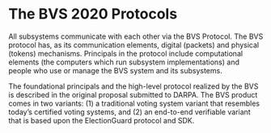 # The BVS 2020 Protocols

All subsystems communicate with each other via the BVS Protocol.  The
BVS protocol has, as its communication elements, digital (packets) and
physical (tokens) mechanisms.  Principals in the protocol include
computational elements (the computers which run subsystem
implementations) and people who use or manage the BVS system and its
subsystems.

The foundational principals and the high-level protocol realized by
the BVS is described in the original proposal submitted to DARPA.  The
BVS product comes in two variants: (1) a traditional voting system
variant that resembles today’s certified voting systems, and (2) an
end-to-end verifiable variant that is based upon the ElectionGuard
protocol and SDK.

